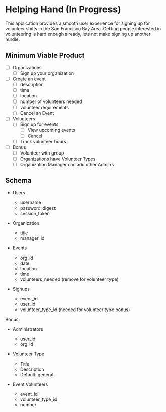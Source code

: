 # Helping Hand (In Progress)

This application provides a smooth user experience for signing up for volunteer shifts in the San Francisco Bay Area. Getting people interested in volunteering is hard enough already, lets not make signing up another hurdle.

## Minimum Viable Product

- [ ] Organizations
    - [ ] Sign up your organization
- [ ] Create an event
    - [ ] description
    - [ ] time
    - [ ] location
    - [ ] number of volunteers needed
    - [ ] volunteer requirements
    - [ ] Cancel an Event
- [ ] Volunteers
    - [ ] Sign up for events
        - [ ] View upcoming events
        - [ ] Cancel
    - [ ] Track volunteer hours
- [ ] Bonus
    - [ ] Volunteer with group
    - [ ] Organizations have Volunteer Types
    - [ ] Organization Manager can add other Admins

## Schema

- Users
  - username
  - password_digest
  - session_token

- Organization
  - title
  - manager_id

- Events
  - org_id
  - date
  - location
  - time
  - volunteers_needed (remove for volunteer type)

- Signups
  - event_id
  - user_id
  - volunteer_type_id (needed for volunteer type bonus)

Bonus:

- Administrators
  - user_id
  - org_id

- Volunteer Type
  - Title
  - Description
  - Default: general

- Event Volunteers
  - event_id
  - volunteer_type_id
  - number
